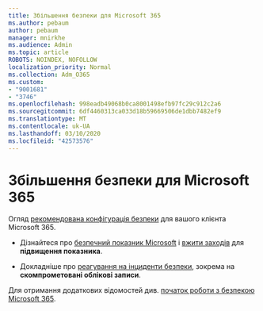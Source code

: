 ```yaml
---
title: Збільшення безпеки для Microsoft 365
ms.author: pebaum
author: pebaum
manager: mnirkhe
ms.audience: Admin
ms.topic: article
ROBOTS: NOINDEX, NOFOLLOW
localization_priority: Normal
ms.collection: Adm_O365
ms.custom:
- "9001681"
- "3746"
ms.openlocfilehash: 998eadb49068b0ca8001498efb97fc29c912c2a6
ms.sourcegitcommit: 6df4460313ca033d18b59669506de1dbb7482ef9
ms.translationtype: MT
ms.contentlocale: uk-UA
ms.lasthandoff: 03/10/2020
ms.locfileid: "42573576"
---
```

# <a name="increase-microsoft-365-security"></a>Збільшення безпеки для Microsoft 365

Огляд [рекомендована конфігурація безпеки](https://docs.microsoft.com/microsoft-365/security/office-365-security/tenant-wide-setup-for-increased-security?view=o365-worldwide) для вашого клієнта Microsoft 365.

- Дізнайтеся про [безпечний показник Microsoft](https://docs.microsoft.com/microsoft-365/security/mtp/microsoft-secure-score?view=o365-worldwide) і [вжити заходів](https://docs.microsoft.com/microsoft-365/security/mtp/microsoft-secure-score?view=o365-worldwide#take-action-to-improve-your-score) для **підвищення показника**.

- Докладніше про [реагування на інциденти безпеки](https://docs.microsoft.com/microsoft-365/security/office-365-security/office365-security-incident-response-overview?view=o365-worldwide), зокрема на **скомпрометовані облікові записи**.

Для отримання додаткових відомостей див. [початок роботи з безпекою Microsoft 365](https://docs.microsoft.com/microsoft-365/security/office-365-security/security-roadmap?view=o365-worldwide). 
